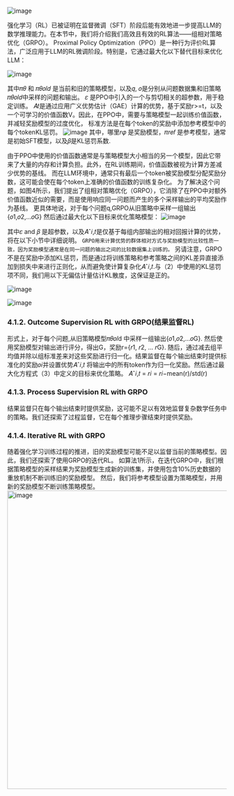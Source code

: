 ![image](https://github.com/user-attachments/assets/436c6aeb-fcac-42ac-b763-60e4db663fa1)

强化学习（RL）已被证明在监督微调（SFT）阶段后能有效地进一步提高LLM的数学推理能力。在本节中，我们将介绍我们高效且有效的RL算法——组相对策略优化（GRPO）。 
Proximal Policy Optimization（PPO）是一种行为评价RL算法，广泛应用于LLM的RL微调阶段。特别是，它通过最大化以下替代目标来优化LLM：

![image](https://github.com/user-attachments/assets/c42ed470-2a3b-47bd-88db-0da91171ab0d)

其中𝜋𝜃 和 𝜋𝜃𝑜𝑙𝑑 是当前和旧的策略模型，以及𝑞, 𝑜是分别从问题数据集和旧策略𝜋𝜃𝑜𝑙𝑑中采样的问题和输出。 𝜀 是PPO中引入的一个与剪切相关的超参数，用于稳定训练。
𝐴𝑡是通过应用广义优势估计（GAE）计算的优势，基于奖励r>=t，以及一个可学习的价值函数V。因此，在PPO中，需要与策略模型一起训练价值函数，并减轻奖励模型的过度优化，
标准方法是在每个token的奖励中添加参考模型中的每个tokenKL惩罚。
![image](https://github.com/user-attachments/assets/1566fab0-c4f8-4f0c-bbfc-5e7d590d8977)
其中，哪里𝑟𝜑 是奖励模型，𝜋𝑟𝑒𝑓 是参考模型，通常是初始SFT模型，以及𝛽是KL惩罚系数.

由于PPO中使用的价值函数通常是与策略模型大小相当的另一个模型，因此它带来了大量的内存和计算负担。此外，在RL训练期间，价值函数被视为计算方差减少优势的基线。
而在LLM环境中，通常只有最后一个token被奖励模型分配奖励分数，这可能会使在每个token上准确的价值函数的训练复杂化。
为了解决这个问题，如图4所示，我们提出了组相对策略优化（GRPO），它消除了在PPO中对额外价值函数近似的需要，而是使用响应同一问题而产生的多个采样输出的平均奖励作为基线。
更具体地说，对于每个问题q,GRPO从旧策略中采样一组输出{𝑜1,𝑜2,...𝑜G} 然后通过最大化以下目标来优化策略模型：
![image](https://github.com/user-attachments/assets/16477439-2a72-4ced-ac07-173a3c36da93)

其中𝜀 and 𝛽 是超参数，以及𝐴ˆ𝑖,𝑡是仅基于每组内部输出的相对回报计算的优势，将在以下小节中详细说明。
`GRPO用来计算优势的群体相对方式与奖励模型的比较性质一致，因为奖励模型通常是在同一问题的输出之间的比较数据集上训练的。`
另请注意，GRPO不是在奖励中添加KL惩罚，而是通过将训练策略和参考策略之间的KL差异直接添加到损失中来进行正则化，从而避免使计算复杂化𝐴ˆ𝑖,𝑡.与（2）中使用的KL惩罚项不同，我们用以下无偏估计量估计KL散度，这保证是正的。


![image](https://github.com/user-attachments/assets/086562d8-ae85-4566-8463-37c2aa4fdb90)


![image](https://github.com/user-attachments/assets/95fd54b9-0c07-4954-9cfd-373396f67bde)

### 4.1.2. Outcome Supervision RL with GRPO(结果监督RL)
形式上，对于每个问题,从旧策略模型𝜋𝜃𝑜𝑙d 中采样一组输出{𝑜1,𝑜2,...𝑜G}. 然后使用奖励模型对输出进行评分，得出G，奖励r={𝑟1, 𝑟2, ... 𝑟G}.
随后，通过减去组平均值并除以组标准差来对这些奖励进行归一化。结果监督在每个输出结束时提供标准化的奖励𝑜𝑖并设置优势𝐴ˆ𝑖,𝑡 将输出中的所有token作为归一化奖励。然后通过最大化方程式（3）中定义的目标来优化策略。
𝐴ˆ𝑖,𝑡 = 𝑟𝑖 = 𝑟𝑖−mean(r)/std(r)

### 4.1.3. Process Supervision RL with GRPO
结果监督只在每个输出结束时提供奖励，这可能不足以有效地监督复杂数学任务中的策略。我们还探索了过程监督，它在每个推理步骤结束时提供奖励。

### 4.1.4. Iterative RL with GRPO
随着强化学习训练过程的推进，旧的奖励模型可能不足以监督当前的策略模型。因此，我们还探索了使用GRPO的迭代RL。
如算法1所示，在迭代GRPO中，我们根据策略模型的采样结果为奖励模型生成新的训练集，并使用包含10%历史数据的重放机制不断训练旧的奖励模型。
然后，我们将参考模型设置为策略模型，并用新的奖励模型不断训练策略模型。
<img width="1548" height="684" alt="image" src="https://github.com/user-attachments/assets/704eba8b-e80c-4e40-a68c-51f07ca7da19" />
